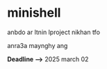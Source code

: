 # minishell


anbdo ar ltnin
lproject nikhan tfo 

anra3a maynghy ang

**Deadline -->** 2025 march 02

